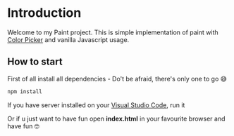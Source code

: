 # Introduction

Welcome to my Paint project. This is simple implementation of paint with [Color Picker](https://taufik-nurrohman.js.org/color-picker/) and vanilla Javascript usage.

## How to start

First of all install all dependencies - Do't be afraid, there's only one to go 😅

```bash
npm install
```

If you have server installed on your [Visual Studio Code](https://code.visualstudio.com/), run it

Or if u just want to have fun open **index.html** in your favourite browser and have fun 🤓